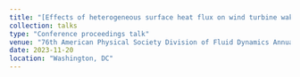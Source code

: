 ```yaml
---
title: "[Effects of heterogeneous surface heat flux on wind turbine wakes in LES over a diurnal cycle](https://meetings.aps.org/Meeting/DFD23/Session/L24.5)"
collection: talks
type: "Conference proceedings talk"
venue: "76th American Physical Society Division of Fluid Dynamics Annual Meeting"
date: 2023-11-20
location: "Washington, DC"
---
```

